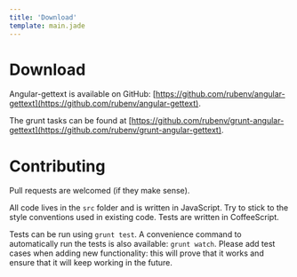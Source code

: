 ```yaml
---
title: 'Download'
template: main.jade
---
```


# Download

Angular-gettext is available on GitHub: [https://github.com/rubenv/angular-gettext](https://github.com/rubenv/angular-gettext).

The grunt tasks can be found at [https://github.com/rubenv/grunt-angular-gettext](https://github.com/rubenv/grunt-angular-gettext).

# Contributing

Pull requests are welcomed (if they make sense).

All code lives in the `src` folder and is written in JavaScript. Try to stick to the style conventions used in existing code. Tests are written in CoffeeScript.

Tests can be run using `grunt test`. A convenience command to automatically run the tests is also available: `grunt watch`. Please add test cases when adding new functionality: this will prove that it works and ensure that it will keep working in the future.
